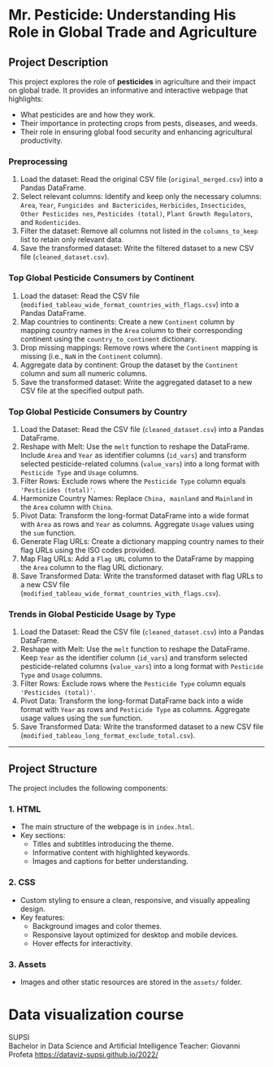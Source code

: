 # **Mr. Pesticide: Understanding His Role in Global Trade and Agriculture**

## **Project Description**
This project explores the role of **pesticides** in agriculture and their impact on global trade. It provides an informative and interactive webpage that highlights:
- What pesticides are and how they work.
- Their importance in protecting crops from pests, diseases, and weeds.
- Their role in ensuring global food security and enhancing agricultural productivity.

### Preprocessing
1. Load the dataset: Read the original CSV file (`original_merged.csv`) into a Pandas DataFrame.  
2. Select relevant columns: Identify and keep only the necessary columns: `Area`, `Year`, `Fungicides and Bactericides`, `Herbicides`, `Insecticides`, `Other Pesticides nes`, `Pesticides (total)`, `Plant Growth Regulators`, and `Rodenticides`.  
3. Filter the dataset: Remove all columns not listed in the `columns_to_keep` list to retain only relevant data.  
4. Save the transformed dataset: Write the filtered dataset to a new CSV file (`cleaned_dataset.csv`).  

### Top Global Pesticide Consumers by Continent
1. Load the dataset: Read the CSV file (`modified_tableau_wide_format_countries_with_flags.csv`) into a Pandas DataFrame.  
2. Map countries to continents: Create a new `Continent` column by mapping country names in the `Area` column to their corresponding continent using the `country_to_continent` dictionary.  
3. Drop missing mappings: Remove rows where the `Continent` mapping is missing (i.e., `NaN` in the `Continent` column).  
4. Aggregate data by continent: Group the dataset by the `Continent` column and sum all numeric columns.  
5. Save the transformed dataset: Write the aggregated dataset to a new CSV file at the specified output path.  

### Top Global Pesticide Consumers by Country
1. Load the Dataset: Read the CSV file (`cleaned_dataset.csv`) into a Pandas DataFrame.  
2. Reshape with Melt: Use the `melt` function to reshape the DataFrame. Include `Area` and `Year` as identifier columns (`id_vars`) and transform selected pesticide-related columns (`value_vars`) into a long format with `Pesticide Type` and `Usage` columns.  
3. Filter Rows: Exclude rows where the `Pesticide Type` column equals `'Pesticides (total)'`.  
4. Harmonize Country Names: Replace `China, mainland` and `Mainland` in the `Area` column with `China`.  
5. Pivot Data: Transform the long-format DataFrame into a wide format with `Area` as rows and `Year` as columns. Aggregate `Usage` values using the `sum` function.  
6. Generate Flag URLs: Create a dictionary mapping country names to their flag URLs using the ISO codes provided.  
7. Map Flag URLs: Add a `Flag URL` column to the DataFrame by mapping the `Area` column to the flag URL dictionary.  
8. Save Transformed Data: Write the transformed dataset with flag URLs to a new CSV file (`modified_tableau_wide_format_countries_with_flags.csv`).  

### Trends in Global Pesticide Usage by Type
1. Load the Dataset: Read the CSV file (`cleaned_dataset.csv`) into a Pandas DataFrame.  
2. Reshape with Melt: Use the `melt` function to reshape the DataFrame. Keep `Year` as the identifier column (`id_vars`) and transform selected pesticide-related columns (`value_vars`) into a long format with `Pesticide Type` and `Usage` columns.  
3. Filter Rows: Exclude rows where the `Pesticide Type` column equals `'Pesticides (total)'`.  
4. Pivot Data: Transform the long-format DataFrame back into a wide format with `Year` as rows and `Pesticide Type` as columns. Aggregate usage values using the `sum` function.  
5. Save Transformed Data: Write the transformed dataset to a new CSV file (`modified_tableau_long_format_exclude_total.csv`).  

---

## **Project Structure**
The project includes the following components:

### **1. HTML**
- The main structure of the webpage is in `index.html`.
- Key sections:
   - Titles and subtitles introducing the theme.
   - Informative content with highlighted keywords.
   - Images and captions for better understanding.

### **2. CSS**
- Custom styling to ensure a clean, responsive, and visually appealing design.
- Key features:
   - Background images and color themes.
   - Responsive layout optimized for desktop and mobile devices.
   - Hover effects for interactivity.

### **3. Assets**
- Images and other static resources are stored in the `assets/` folder.


# Data visualization course
SUPSI  
Bachelor in Data Science and Artificial Intelligence
Teacher: Giovanni Profeta
https://dataviz-supsi.github.io/2022/

